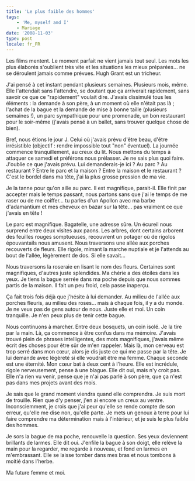 ```yaml
---
title: 'Le plus faible des hommes'
tags:
    - 'Me, myself and I'
    - Mariage
date: '2008-11-03'
type: post
locale: fr_FR
---
```


Les films mentent. Le moment parfait ne vient jamais tout seul. Les mots les plus élaborés s'oublient très vite et les situations les mieux préparées… ne se déroulent jamais comme prévues. Hugh Grant est un tricheur.

J'ai pensé à cet instant pendant plusieurs semaines. Plusieurs mois, même. Elle l'attendait sans l'attendre, se doutant que ça arriverait rapidement, sans savoir ce que ce "rapidement" voulait dire. J'avais dissimulé tous les éléments : la demande à son père, à un moment où elle n'était pas là ; l'achat de la bague et la demande de mise à bonne taille (plusieurs semaines&nbsp;!), un parc sympathique pour une promenade, un bon restaurant pour le soir-même (j'avais pensé à un ballet, sans trouver quelque chose de bien).

Bref, nous étions le jour J. Celui où j'avais prévu d'être beau, d'être irrésistible (objectif : rendre impossible tout "non" éventuel). La journée commence tranquillement, au creux du lit. Nous mettons du temps à attaquer ce samedi et préférons nous prélasser. Je ne sais plus quoi faire. J'oublie ce que j'avais prévu. Lui demanderais-je ici&nbsp;? Au parc&nbsp;? Au restaurant&nbsp;? Entre le parc et la maison&nbsp;? Entre la maison et le restaurant&nbsp;? C'est le bordel dans ma tête, j'ai la plus grosse pression de ma vie.

Je la tanne pour qu'on aille au parc. Il est magnifique, parait-il. Elle finit par accepter mais le temps passant, nous partons sans que j'ai le temps de me raser ou de me coiffer… tu parles d'un Apollon avec ma barbe d'adamantium et mes cheveux en bazar sur la tête… pas vraiment ce que j'avais en tête&nbsp;!

Le parc est magnifique. Bagatelle, une adresse sûre. Un écureil nous surprend entre deux visites aux paons. Les arbres, dont certains arborent des feuilles rouges somptueuses, recouvrent un potager où de rigolos épouvantails nous amusent. Nous traversons une allée aux porches recouverts de fleurs. Elle rigole, mimant la marche nuptiale et je l'attends au bout de l'allée, légèrement de dos. Si elle savait…

Nous traversons la roseraie en lisant le nom des fleurs. Certaines sont magnifiques, d'autres juste splendides. Ma chérie a des étoiles dans les yeux. Je tiens la bague serrée dans ma poche depuis que nous sommes partis de la maison. Il fait un peu froid, cela passe inaperçu.

Ça fait trois fois déjà que j'hésite à lui demander. Au milieu de l'allée aux porches fleuris, au milieu des roses… mais à chaque fois, il y a du monde. Je ne veux pas de gens autour de nous. Juste elle et moi. Un coin tranquille. Je n'en peux plus de tenir cette bague.

Nous continuons à marcher. Entre deux bosquets, un coin isolé. Je la tire par la main. Là, ça commence à être confus dans ma mémoire. J'avais trouvé plein de phrases intelligentes, des mots magnifiques, j'avais même écrit des choses pour être sûr de m'en rappeler. Mais là, mon cerveau est trop serré dans mon cœur, alors je dis juste ce qui me passe par la tête. Je lui demande avec légèreté si elle voudrait être ma femme. Chaque seconde est une éternité. Mon cœur bat à deux cent à l'heure. Elle est incrédule, rigole nerveusement, pense à une blague. Elle dit oui, mais n'y croit pas. Elle n'a rien vu venir, pense que je n'ai pas parlé à son père, que ça n'est pas dans mes projets avant des mois.

Je sais que le grand moment viendra quand elle comprendra. Je suis mort de trouille. Rien que d'y penser, j'en ai encore un creux au ventre. Inconsciemment, je crois que j'ai peur qu'elle se rende compte de son erreur, qu'elle me dise non, qu'elle parte. Je mets un genoux à terre pour lui faire comprendre ma détermination mais à l'intérieur, et je suis le plus faible des hommes.

Je sors la bague de ma poche, renouvelle la question. Ses yeux deviennent brillants de larmes. Elle dit oui. J'enfile la bague à son doigt, elle relève la main pour la regarder, me regarde à nouveau, et fond en larmes en m'embrassant. Elle se laisse tomber dans mes bras et nous tombons à moitié dans l'herbe.

Ma future femme et moi.